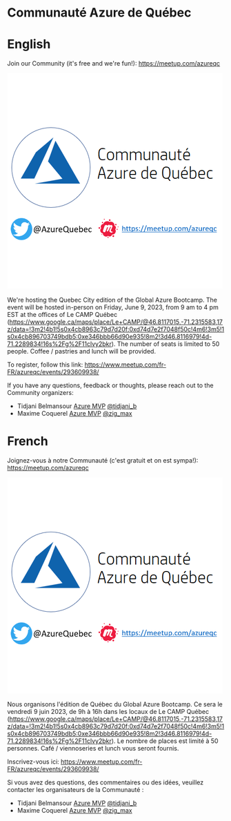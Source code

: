 
Communauté Azure de Québec
===

# English

Join our Community (it's free and we're fun!): https://meetup.com/azureqc

![Azure Quebec](AzureQuebec.png)

We're hosting the Quebec City edition of the Global Azure Bootcamp. 
The event will be hosted in-person on Friday, June  9, 2023, from 9 am to 4 pm EST at the offices of Le CAMP Québec (https://www.google.ca/maps/place/Le+CAMP/@46.8117015,-71.2315583,17z/data=!3m2!4b1!5s0x4cb8963c79d7d20f:0xd74d7e2f7048f50c!4m6!3m5!1s0x4cb896703749bdb5:0xe346bbb66d90e935!8m2!3d46.8116979!4d-71.2289834!16s%2Fg%2F11clvy2bkr).
The number of seats is limited to 50 people. Coffee / pastries and lunch will be provided.

To register, follow this link: https://www.meetup.com/fr-FR/azureqc/events/293609938/


If you have any questions, feedback or thoughts, please reach out to the Community organizers:

* Tidjani Belmansour [Azure MVP](https://mvp.microsoft.com/en-us/PublicProfile/5003457) [@tidjani_b](https://twitter.com/tidjani_b)
* Maxime Coquerel [Azure MVP](https://mvp.microsoft.com/en-us/PublicProfile/5002627) [@zig_max](http://twitter.com/zig_max)



# French

Joignez-vous à notre Communauté (c'est gratuit et on est sympa!):  https://meetup.com/azureqc

![Azure Québec](AzureQuebec.png)

Nous organisons l'édition de Québec du Global Azure Bootcamp.
Ce sera le vendredi 9 juin 2023, de 9h à 16h dans les locaux de Le CAMP Québec (https://www.google.ca/maps/place/Le+CAMP/@46.8117015,-71.2315583,17z/data=!3m2!4b1!5s0x4cb8963c79d7d20f:0xd74d7e2f7048f50c!4m6!3m5!1s0x4cb896703749bdb5:0xe346bbb66d90e935!8m2!3d46.8116979!4d-71.2289834!16s%2Fg%2F11clvy2bkr).
Le nombre de places est limité à 50 personnes. Café / viennoseries et lunch vous seront fournis.

Inscrivez-vous ici: https://www.meetup.com/fr-FR/azureqc/events/293609938/


Si vous avez des questions, des commentaires ou des idées, veuillez contacter les organisateurs de la Communauté :

* Tidjani Belmansour [Azure MVP](https://mvp.microsoft.com/en-us/PublicProfile/5003457) [@tidjani_b](https://twitter.com/tidjani_b)
* Maxime Coquerel [Azure MVP](https://mvp.microsoft.com/en-us/PublicProfile/5002627) [@zig_max](http://twitter.com/zig_max)
